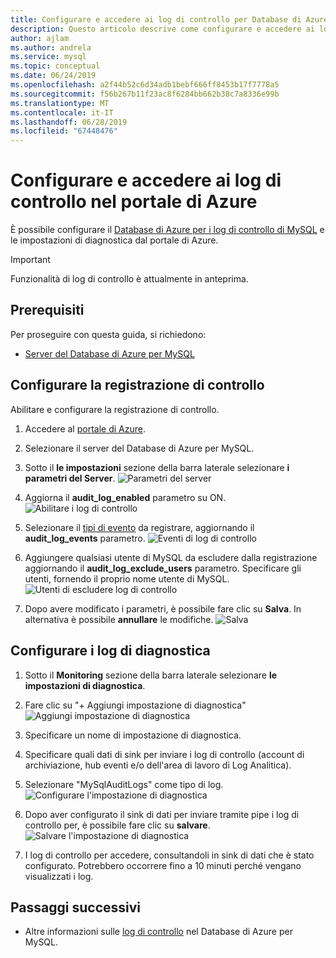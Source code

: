 ```yaml
---
title: Configurare e accedere ai log di controllo per Database di Azure per MySQL nel portale di Azure
description: Questo articolo descrive come configurare e accedere ai log di controllo nel Database di Azure per MySQL dal portale di Azure.
author: ajlam
ms.author: andrela
ms.service: mysql
ms.topic: conceptual
ms.date: 06/24/2019
ms.openlocfilehash: a2f44b52c6d34adb1bebf666ff8453b17f7778a5
ms.sourcegitcommit: f56b267b11f23ac8f6284bb662b38c7a8336e99b
ms.translationtype: MT
ms.contentlocale: it-IT
ms.lasthandoff: 06/28/2019
ms.locfileid: "67448476"
---
```

# <a name="configure-and-access-audit-logs-in-the-azure-portal"></a>Configurare e accedere ai log di controllo nel portale di Azure

È possibile configurare il [Database di Azure per i log di controllo di MySQL](concepts-audit-logs.md) e le impostazioni di diagnostica dal portale di Azure.

> [!IMPORTANT]
> Funzionalità di log di controllo è attualmente in anteprima.

## <a name="prerequisites"></a>Prerequisiti

Per proseguire con questa guida, si richiedono:

- [Server del Database di Azure per MySQL](quickstart-create-mysql-server-database-using-azure-portal.md)

## <a name="configure-audit-logging"></a>Configurare la registrazione di controllo

Abilitare e configurare la registrazione di controllo.

1. Accedere al [portale di Azure](https://portal.azure.com/).

1. Selezionare il server del Database di Azure per MySQL.

1. Sotto il **le impostazioni** sezione della barra laterale selezionare **i parametri del Server**.
    ![Parametri del server](./media/howto-configure-audit-logs-portal/server-parameters.png)

1. Aggiorna il **audit_log_enabled** parametro su ON.
    ![Abilitare i log di controllo](./media/howto-configure-audit-logs-portal/audit-log-enabled.png)

1. Selezionare il [tipi di evento](concepts-audit-logs.md#configure-audit-logging) da registrare, aggiornando il **audit_log_events** parametro.
    ![Eventi di log di controllo](./media/howto-configure-audit-logs-portal/audit-log-events.png)

1. Aggiungere qualsiasi utente di MySQL da escludere dalla registrazione aggiornando il **audit_log_exclude_users** parametro. Specificare gli utenti, fornendo il proprio nome utente di MySQL.
    ![Utenti di escludere log di controllo](./media/howto-configure-audit-logs-portal/audit-log-exclude-users.png)

1. Dopo avere modificato i parametri, è possibile fare clic su **Salva**. In alternativa è possibile **annullare** le modifiche.
    ![Salva](./media/howto-configure-audit-logs-portal/save-parameters.png)

## <a name="set-up-diagnostic-logs"></a>Configurare i log di diagnostica

1. Sotto il **Monitoring** sezione della barra laterale selezionare **le impostazioni di diagnostica**.

1. Fare clic su "+ Aggiungi impostazione di diagnostica" ![Aggiungi impostazione di diagnostica](./media/howto-configure-audit-logs-portal/add-diagnostic-setting.png)

1. Specificare un nome di impostazione di diagnostica.

1. Specificare quali dati di sink per inviare i log di controllo (account di archiviazione, hub eventi e/o dell'area di lavoro di Log Analitica).

1. Selezionare "MySqlAuditLogs" come tipo di log.
![Configurare l'impostazione di diagnostica](./media/howto-configure-audit-logs-portal/configure-diagnostic-setting.png)

1. Dopo aver configurato il sink di dati per inviare tramite pipe i log di controllo per, è possibile fare clic su **salvare**.
![Salvare l'impostazione di diagnostica](./media/howto-configure-audit-logs-portal/save-diagnostic-setting.png)

1. I log di controllo per accedere, consultandoli in sink di dati che è stato configurato. Potrebbero occorrere fino a 10 minuti perché vengano visualizzati i log.

## <a name="next-steps"></a>Passaggi successivi

- Altre informazioni sulle [log di controllo](concepts-audit-logs.md) nel Database di Azure per MySQL.